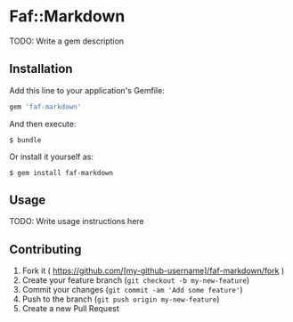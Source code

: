 # Faf::Markdown

TODO: Write a gem description

## Installation

Add this line to your application's Gemfile:

```ruby
gem 'faf-markdown'
```

And then execute:

    $ bundle

Or install it yourself as:

    $ gem install faf-markdown

## Usage

TODO: Write usage instructions here

## Contributing

1. Fork it ( https://github.com/[my-github-username]/faf-markdown/fork )
2. Create your feature branch (`git checkout -b my-new-feature`)
3. Commit your changes (`git commit -am 'Add some feature'`)
4. Push to the branch (`git push origin my-new-feature`)
5. Create a new Pull Request
